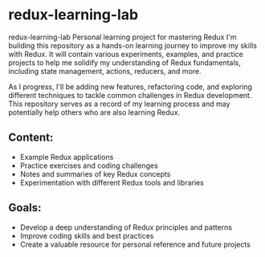 # redux-learning-lab
redux-learning-lab  Personal learning project for mastering Redux  I'm building this repository as a hands-on learning journey to improve my skills with Redux. It will contain various experiments, examples, and practice projects to help me solidify my understanding of Redux fundamentals, including state management, actions, reducers, and more.

As I progress, I'll be adding new features, refactoring code, and exploring different techniques to tackle common challenges in Redux development. This repository serves as a record of my learning process and may potentially help others who are also learning Redux.

## Content:

- Example Redux applications
- Practice exercises and coding challenges
- Notes and summaries of key Redux concepts
- Experimentation with different Redux tools and libraries

## Goals:

- Develop a deep understanding of Redux principles and patterns
- Improve coding skills and best practices
- Create a valuable resource for personal reference and future projects

